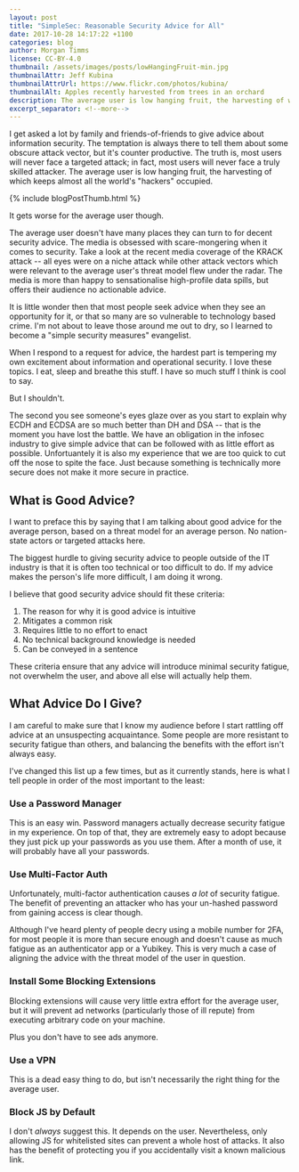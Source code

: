 ```yaml
---
layout: post
title: "SimpleSec: Reasonable Security Advice for All"
date: 2017-10-28 14:17:22 +1100
categories: blog
author: Morgan Timms
license: CC-BY-4.0
thumbnail: /assets/images/posts/lowHangingFruit-min.jpg
thumbnailAttr: Jeff Kubina
thumbnailAttrUrl: https://www.flickr.com/photos/kubina/
thumbnailAlt: Apples recently harvested from trees in an orchard
description: The average user is low hanging fruit, the harvesting of which keeps almost all the world's "hackers" occupied.
excerpt_separator: <!--more-->
---
```


I get asked a lot by family and friends-of-friends to give advice about information security.
The temptation is always there to tell them about some obscure attack vector, but it's counter productive.
The truth is, most users will never face a targeted attack; in fact, most users will never face a truly skilled attacker.
The average user is low hanging fruit, the harvesting of which keeps almost all the world's "hackers" occupied.

{% include blogPostThumb.html %}

It gets worse for the average user though.
<!--more-->

The average user doesn't have many places they can turn to for decent security advice.
The media is obsessed with scare-mongering when it comes to security.
Take a look at the recent media coverage of the KRACK attack -- all eyes were on a niche attack while other attack vectors which were relevant to the average user's threat model flew under the radar.
The media is more than happy to sensationalise high-profile data spills, but offers their audience no actionable advice.

It is little wonder then that most people seek advice when they see an opportunity for it, or that so many are so vulnerable to technology based crime.
I'm not about to leave those around me out to dry, so I learned to become a "simple security measures" evangelist.

When I respond to a request for advice, the hardest part is tempering my own excitement about information and operational security.
I love these topics. I eat, sleep and breathe this stuff. I have so much stuff I think is cool to say.

But I shouldn't.

The second you see someone's eyes glaze over as you start to explain why ECDH and ECDSA are so much better than DH and DSA -- that is the moment you have lost the battle.
We have an obligation in the infosec industry to give simple advice that can be followed with as little effort as possible.
Unfortuantely it is also my experience that we are too quick to cut off the nose to spite the face. Just because something is technically more secure does not make it more secure in practice.

## What is Good Advice?

I want to preface this by saying that I am talking about good advice for the average person, based on a threat model for an average person. No nation-state actors or targeted attacks here.

The biggest hurdle to giving security advice to people outside of the IT industry is that it is often too technical or too difficult to do. If my advice makes the person's life more difficult, I am doing it wrong.

I believe that good security advice should fit these criteria:

1. The reason for why it is good advice is intuitive
1. Mitigates a common risk
1. Requires little to no effort to enact
1. No technical background knowledge is needed
1. Can be conveyed in a sentence

These criteria ensure that any advice will introduce minimal security fatigue, not overwhelm the user, and above all else will actually help them.

## What Advice Do I Give?

I am careful to make sure that I know my audience before I start rattling off advice at an unsuspecting acquaintance. Some people are more resistant to security fatigue than others, and balancing the benefits with the effort isn't always easy.

I've changed this list up a few times, but as it currently stands, here is what I tell people in order of the most important to the least:

### Use a Password Manager

This is an easy win. Password managers actually decrease security fatigue in my experience. On top of that, they are extremely easy to adopt because they just pick up your passwords as you use them. After a month of use, it will probably have all your passwords.

### Use Multi-Factor Auth

Unfortunately, multi-factor authentication causes _a lot_ of security fatigue. The benefit of preventing an attacker who has your un-hashed password from gaining access is clear though.

Although I've heard plenty of people decry using a mobile number for 2FA, for most people it is more than secure enough and doesn't cause as much fatigue as an authenticator app or a Yubikey. This is very much a case of aligning the advice with the threat model of the user in question.

### Install Some Blocking Extensions

Blocking extensions will cause very little extra effort for the average user, but it will prevent ad networks (particularly those of ill repute) from executing arbitrary code on your machine.

Plus you don't have to see ads anymore.

### Use a VPN

This is a dead easy thing to do, but isn't necessarily the right thing for the average user.

### Block JS by Default

I don't _always_ suggest this. It depends on the user. Nevertheless, only allowing JS for whitelisted sites can prevent a whole host of attacks. It also has the benefit of protecting you if you accidentally visit a known malicious link.